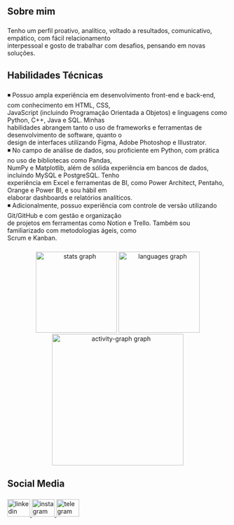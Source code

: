 <h2 align="left">Sobre mim</h2>

###

<p align="left">Tenho um perfil proativo, analítico, voltado a resultados, comunicativo, empático, com fácil relacionamento<br>interpessoal e gosto de trabalhar com desafios, pensando em novas soluções.</p>

###

<h2 align="left">Habilidades Técnicas</h2>

###

<p align="left">◾ Possuo ampla experiência em desenvolvimento front-end e back-end, com conhecimento em HTML, CSS,<br>JavaScript (incluindo Programação Orientada a Objetos) e linguagens como Python, C++, Java e SQL. Minhas<br>habilidades abrangem tanto o uso de frameworks e ferramentas de desenvolvimento de software, quanto o<br>design de interfaces utilizando Figma, Adobe Photoshop e Illustrator.<br>◾ No campo de análise de dados, sou proficiente em Python, com prática no uso de bibliotecas como Pandas,<br>NumPy e Matplotlib, além de sólida experiência em bancos de dados, incluindo MySQL e PostgreSQL. Tenho<br>experiência em Excel e ferramentas de BI, como Power Architect, Pentaho, Orange e Power BI, e sou hábil em<br>elaborar dashboards e relatórios analíticos.<br>◾ Adicionalmente, possuo experiência com controle de versão utilizando Git/GitHub e com gestão e organização<br>de projetos em ferramentas como Notion e Trello. Também sou familiarizado com metodologias ágeis, como<br>Scrum e Kanban.</p>

###

<div align="center">
  <img src="https://github-readme-stats.vercel.app/api?username=mateuscarestiato&hide_title=false&hide_rank=false&show_icons=true&include_all_commits=true&count_private=true&disable_animations=false&theme=tokyonight&locale=en&hide_border=false&order=1" height="185" alt="stats graph"  />
  <img src="https://github-readme-stats.vercel.app/api/top-langs?username=mateuscarestiato&locale=en&hide_title=false&layout=compact&card_width=320&langs_count=5&theme=tokyonight&hide_border=false&order=2" height="185" alt="languages graph"  />
  <img src="https://github-readme-activity-graph.vercel.app/graph?username=mateuscarestiato&radius=16&theme=tokyo-night&area=true&order=5&hide_border=false&hide_title=false" height="300" alt="activity-graph graph"  />
</div>

###

<h2 align="left">Social Media</h2>

###

<div align="left">
  <a href="https://www.linkedin.com/in/mateuscarestiato/" target="_blank">
    <img src="https://raw.githubusercontent.com/maurodesouza/profile-readme-generator/master/src/assets/icons/social/linkedin/default.svg" width="52" height="40" alt="linkedin logo"  />
  </a>
  <a href="https://www.instagram.com/mateuscarestiato/" target="_blank">
    <img src="https://raw.githubusercontent.com/maurodesouza/profile-readme-generator/master/src/assets/icons/social/instagram/default.svg" width="52" height="40" alt="instagram logo"  />
  </a>
  <a href="https://t.me/mateuscarestiato" target="_blank">
    <img src="https://raw.githubusercontent.com/maurodesouza/profile-readme-generator/master/src/assets/icons/social/telegram/default.svg" width="52" height="40" alt="telegram logo"  />
  </a>
</div>

###
